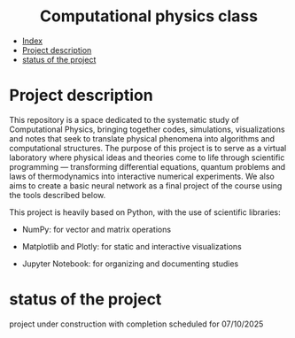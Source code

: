 <h1 align="center"> Computational physics class </h1>

* [Index](#Index)
* [Project description](#project-description)
* [status of the project](#status-of-the-project)



# Project description

This repository is a space dedicated to the systematic study of Computational Physics, bringing together codes, simulations, visualizations and notes that seek to translate physical phenomena into algorithms and computational structures. The purpose of this project is to serve as a virtual laboratory where physical ideas and theories come to life through scientific programming — transforming differential equations, quantum problems and laws of thermodynamics into interactive numerical experiments. We also aims to create a basic neural network as a final project of the course using the tools described below.

This project is heavily based on Python, with the use of scientific libraries:

* NumPy: for vector and matrix operations

* Matplotlib and Plotly: for static and interactive visualizations

* Jupyter Notebook: for organizing and documenting studies

# status of the project

project under construction with completion scheduled for 07/10/2025




